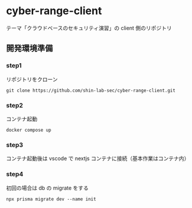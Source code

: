 # cyber-range-client

テーマ「クラウドベースのセキュリティ演習」の client 側のリポジトリ

## 開発環境準備

### step1

リポジトリをクローン

```
git clone https://github.com/shin-lab-sec/cyber-range-client.git
```

### step2

コンテナ起動

```
docker compose up
```

### step3

コンテナ起動後は vscode で nextjs コンテナに接続（基本作業はコンテナ内）

### step4

初回の場合は db の migrate をする

```
npx prisma migrate dev --name init
```
